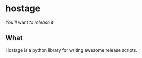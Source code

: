 hostage
=======

*You'll* want *to release it*

## What

Hostage is a python library for writing awesome release scripts.
